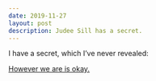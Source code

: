 ```yaml
---
date: 2019-11-27
layout: post
description: Judee Sill has a secret.
---
```


I have a secret, which I’ve never revealed:

[However we are is okay.][JS]

[JS]: https://www.youtube.com/watch?v=UzrM3eomnAA "Judee Sill"
